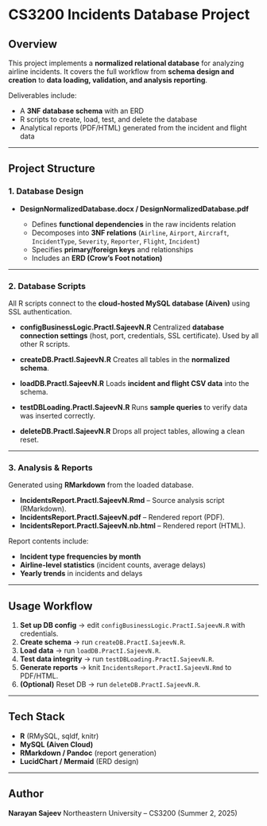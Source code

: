 # CS3200 Incidents Database Project

## Overview

This project implements a **normalized relational database** for analyzing airline incidents.
It covers the full workflow from **schema design and creation** to **data loading, validation, and analysis reporting**.

Deliverables include:

* A **3NF database schema** with an ERD
* R scripts to create, load, test, and delete the database
* Analytical reports (PDF/HTML) generated from the incident and flight data

---

## Project Structure

### 1. **Database Design**

* **DesignNormalizedDatabase.docx / DesignNormalizedDatabase.pdf**

  * Defines **functional dependencies** in the raw incidents relation
  * Decomposes into **3NF relations** (`Airline`, `Airport`, `Aircraft`, `IncidentType`, `Severity`, `Reporter`, `Flight`, `Incident`)
  * Specifies **primary/foreign keys** and relationships
  * Includes an **ERD (Crow’s Foot notation)**

---

### 2. **Database Scripts**

All R scripts connect to the **cloud-hosted MySQL database (Aiven)** using SSL authentication.

* **configBusinessLogic.PractI.SajeevN.R**
  Centralized **database connection settings** (host, port, credentials, SSL certificate).
  Used by all other R scripts.

* **createDB.PractI.SajeevN.R**
  Creates all tables in the **normalized schema**.

* **loadDB.PractI.SajeevN.R**
  Loads **incident and flight CSV data** into the schema.

* **testDBLoading.PractI.SajeevN.R**
  Runs **sample queries** to verify data was inserted correctly.

* **deleteDB.PractI.SajeevN.R**
  Drops all project tables, allowing a clean reset.

---

### 3. **Analysis & Reports**

Generated using **RMarkdown** from the loaded database.

* **IncidentsReport.PractI.SajeevN.Rmd** – Source analysis script (RMarkdown).
* **IncidentsReport.PractI.SajeevN.pdf** – Rendered report (PDF).
* **IncidentsReport.PractI.SajeevN.nb.html** – Rendered report (HTML).

Report contents include:

* **Incident type frequencies by month**
* **Airline-level statistics** (incident counts, average delays)
* **Yearly trends** in incidents and delays

---

## Usage Workflow

1. **Set up DB config** → edit `configBusinessLogic.PractI.SajeevN.R` with credentials.
2. **Create schema** → run `createDB.PractI.SajeevN.R`.
3. **Load data** → run `loadDB.PractI.SajeevN.R`.
4. **Test data integrity** → run `testDBLoading.PractI.SajeevN.R`.
5. **Generate reports** → knit `IncidentsReport.PractI.SajeevN.Rmd` to PDF/HTML.
6. **(Optional)** Reset DB → run `deleteDB.PractI.SajeevN.R`.

---

## Tech Stack

* **R** (RMySQL, sqldf, knitr)
* **MySQL (Aiven Cloud)**
* **RMarkdown / Pandoc** (report generation)
* **LucidChart / Mermaid** (ERD design)

---

## Author

**Narayan Sajeev**
Northeastern University – CS3200 (Summer 2, 2025)